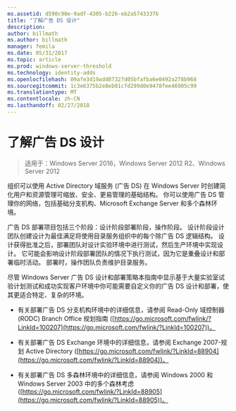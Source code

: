 ```yaml
---
ms.assetid: d590c90e-9adf-4305-b226-eb2a5743337b
title: "了解广告 DS 设计"
description: 
author: billmath
ms.author: billmath
manager: femila
ms.date: 05/31/2017
ms.topic: article
ms.prod: windows-server-threshold
ms.technology: identity-adds
ms.openlocfilehash: 09afe3d19add87327d05bfafba6e0492a278b968
ms.sourcegitcommit: 1c3e6375b2e8eb01cfd299d0e9478fee46905c99
ms.translationtype: MT
ms.contentlocale: zh-CN
ms.lasthandoff: 02/27/2018
---
```

# <a name="understanding-ad-ds-design"></a>了解广告 DS 设计

>适用于：Windows Server 2016，Windows Server 2012 R2、Windows Server 2012

组织可以使用 Active Directory 域服务 (广告 DS) 在 Windows Server 时创建简化用户和资源管理可缩放、安全、更易管理的基础结构。 你可以使用广告 DS 管理你的网络，包括基础分支机构、Microsoft Exchange Server 和多个森林环境。  
  
广告 DS 部署项目包括三个阶段：设计阶段部署阶段，操作阶段。 设计阶段设计团队创建设计为最佳满足将使用目录服务组织中的每个除广告 DS 逻辑结构。 设计获得批准之后，部署团队对设计实验环境中进行测试，然后生产环境中实现设计。 它可能会影响设计阶段部署团队的情况下执行测试，因为它是重叠设计和部署临时活动。 部署时，操作团队负责维护目录服务。  
  
尽管 Windows Server 广告 DS 设计和部署策略本指南中显示基于大量实验室试验计划测试和成功实现客户环境中你可能需要自定义你的广告 DS 设计和部署，使其更适合特定、复杂的环境。  
  
-   有关部署广告 DS 分支机构环境中的详细信息，请参阅 Read-Only 域控制器 (RODC) Branch Office 规划指南 ([https://go.microsoft.com/fwlink/?LinkId=100207](https://go.microsoft.com/fwlink/?LinkId=100207))。  
  
-   有关部署广告 DS Exchange 环境中的详细信息，请参阅 Exchange 2007-规划 Active Directory ([https://go.microsoft.com/fwlink/?LinkId=88904](https://go.microsoft.com/fwlink/?LinkId=88904))。  
  
-   有关部署广告 DS 多森林环境中的详细信息，请参阅 Windows 2000 和 Windows Server 2003 中的多个森林考虑 ([https://go.microsoft.com/fwlink/?LinkId=88905](https://go.microsoft.com/fwlink/?LinkId=88905))。  
  


